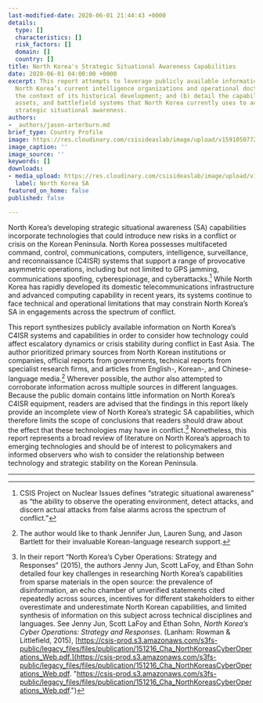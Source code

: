 ```yaml
---
last-modified-date: 2020-06-01 21:44:43 +0000
details:
  type: []
  characteristics: []
  risk_factors: []
  domain: []
  country: []
title: North Korea's Strategic Situational Awareness Capabilities
date: 2020-06-01 04:00:00 +0000
excerpt: This report attempts to leverage publicly available information to (a) contextualize
  North Korea’s current intelligence organizations and operational doctrine within
  the context of its historical development; and (b) detail the capabilities, military
  assets, and battlefield systems that North Korea currently uses to achieve and develop
  strategic situational awareness.
authors:
- _authors/jason-arterburn.md
brief_type: Country Profile
image: https://res.cloudinary.com/csisideaslab/image/upload/v1591050772/on-the-radar/North_Korea_pic_ielkce.png
image_caption: ''
image_source: ''
keywords: []
downloads:
- media_upload: https://res.cloudinary.com/csisideaslab/image/upload/v1591050856/on-the-radar/North_Korea_Primer-_Jason_Arterbun_yq1xvx.pdf
  label: North Korea SA
featured_on_home: false
published: false

---
```

North Korea’s developing strategic situational awareness (SA) capabilities incorporate technologies that could introduce new risks in a conflict or crisis on the Korean Peninsula. North Korea possesses multifaceted command, control, communications, computers, intelligence, surveillance, and reconnaissance (C4ISR) systems that support a range of provocative asymmetric operations, including but not limited to GPS jamming, communications spoofing, cyberespionage, and cyberattacks.[^1] While North Korea has rapidly developed its domestic telecommunications infrastructure and advanced computing capability in recent years, its systems continue to face technical and operational limitations that may constrain North Korea’s SA in engagements across the spectrum of conflict.

This report synthesizes publicly available information on North Korea’s C4ISR systems and capabilities in order to consider how technology could affect escalatory dynamics or crisis stability during conflict in East Asia. The author prioritized primary sources from North Korean institutions or companies, official reports from governments, technical reports from specialist research firms, and articles from English-, Korean-, and Chinese-language media.[^2] Wherever possible, the author also attempted to corroborate information across multiple sources in different languages. Because the public domain contains little information on North Korea’s C4ISR equipment, readers are advised that the findings in this report likely provide an incomplete view of North Korea’s strategic SA capabilities, which therefore limits the scope of conclusions that readers should draw about the effect that these technologies may have in conflict.[^3] Nonetheless, this report represents a broad review of literature on North Korea’s approach to emerging technologies and should be of interest to policymakers and informed observers who wish to consider the relationship between technology and strategic stability on the Korean Peninsula.

***

[^1]: CSIS Project on Nuclear Issues defines “strategic situational awareness” as “the ability to observe the operating environment, detect attacks, and discern actual attacks from false alarms across the spectrum of conflict.”

[^2]: The author would like to thank Jennifer Jun, Lauren Sung, and Jason Bartlett for their invaluable Korean-language research support.

[^3]: In their report “North Korea’s Cyber Operations: Strategy and Responses” (2015), the authors Jenny Jun, Scott LaFoy, and Ethan Sohn detailed four key challenges in researching North Korea’s capabilities from sparse materials in the open source: the prevalence of disinformation, an echo chamber of unverified statements cited repeatedly across sources, incentives for different stakeholders to either overestimate and underestimate North Korean capabilities, and limited synthesis of information on this subject across technical disciplines and languages. See Jenny Jun, Scott LaFoy and Ethan Sohn, _North Korea’s Cyber Operations: Strategy and Responses._ (Lanham: Rowman & Littlefield, 2015), [https://csis-prod.s3.amazonaws.com/s3fs-public/legacy_files/files/publication/151216_Cha_NorthKoreasCyberOperations_Web.pdf.](https://csis-prod.s3.amazonaws.com/s3fs-public/legacy_files/files/publication/151216_Cha_NorthKoreasCyberOperations_Web.pdf. "https://csis-prod.s3.amazonaws.com/s3fs-public/legacy_files/files/publication/151216_Cha_NorthKoreasCyberOperations_Web.pdf.")